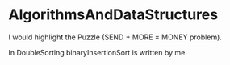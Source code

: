 # AlgorithmsAndDataStructures

I would highlight the Puzzle (SEND + MORE = MONEY problem).

In DoubleSorting binaryInsertionSort is written by me.
